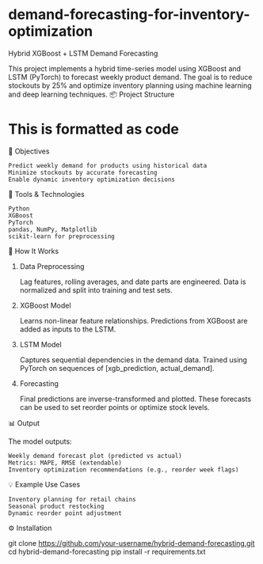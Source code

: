 # demand-forecasting-for-inventory-optimization

Hybrid XGBoost + LSTM Demand Forecasting

This project implements a hybrid time-series model using XGBoost and LSTM (PyTorch) to forecast weekly product demand. The goal is to reduce stockouts by 25% and optimize inventory planning using machine learning and deep learning techniques.
📦 Project Structure

# This is formatted as code

🚀 Objectives

    Predict weekly demand for products using historical data
    Minimize stockouts by accurate forecasting
    Enable dynamic inventory optimization decisions

🧰 Tools & Technologies

    Python
    XGBoost
    PyTorch
    pandas, NumPy, Matplotlib
    scikit-learn for preprocessing

🧪 How It Works
1. Data Preprocessing

    Lag features, rolling averages, and date parts are engineered.
    Data is normalized and split into training and test sets.

2. XGBoost Model

    Learns non-linear feature relationships.
    Predictions from XGBoost are added as inputs to the LSTM.

3. LSTM Model

    Captures sequential dependencies in the demand data.
    Trained using PyTorch on sequences of [xgb_prediction, actual_demand].

4. Forecasting

    Final predictions are inverse-transformed and plotted.
    These forecasts can be used to set reorder points or optimize stock levels.

📊 Output

The model outputs:

    Weekly demand forecast plot (predicted vs actual)
    Metrics: MAPE, RMSE (extendable)
    Inventory optimization recommendations (e.g., reorder week flags)

💡 Example Use Cases

    Inventory planning for retail chains
    Seasonal product restocking
    Dynamic reorder point adjustment

⚙️ Installation

git clone https://github.com/your-username/hybrid-demand-forecasting.git
cd hybrid-demand-forecasting
pip install -r requirements.txt

